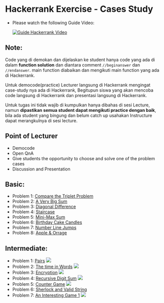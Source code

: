 # Hackerrank Exercise - Cases Study

<!-- beginanswer -->

- Please watch the following Guide Video:

  [![Guide Hackerrank Video](https://s3.amazonaws.com/sr-marketplace-prod/wp-content/uploads/2015/08/hackerrank.jpg)](https://www.youtube.com/watch?v=ng1wp92-ED0)
<!-- endanswer nop -->

<!-- beginanswer -->
## Note:
Code yang di demokan dan dijelaskan ke student hanya code yang ada di dalam **function solution** dan diantara comment `//beginanswer` dan `//endanswer`. main function diabaikan dan mengikuti main function yang ada di Hackerrank. 

Untuk democode(practice) Lecturer langsung di Hackerrank mengingat case-study nya ada di Hackerrank, Begitupun siswa yang akan mencoba code langsung di Hackerrank dan presentasi langsung di Hackerrank.

Untuk tugas ini tidak wajib di kumpulkan hanya dibahas di sesi Lecture, namun **dipastikan semua student dapat mengikuti practice dengan baik**, bila ada student yang bingung dan belum catch up usahakan Instructure dapat merangkulnya di sesi lecture.
<!-- endanswer nop -->


## Point of Lecturer
- Democode 
- Open QnA
- Give students the opportunity to choose and solve one of the problem cases
- Discussion and Presentation


## Basic:
- Problem 1: [Compare the Triplet Problem](compare-the-triplets/main.go)
- Problem 2: [A Very Big Sum](very-big-sum/main.go)
- Problem 3: [Diagonal Difference](diagonal-difference/main.go)
- Problem 4: [Staircase](staircase/main.go)
- Problem 5: [Mini-Max Sum](mini-max-sum/main.go)
- Problem 6: [Birthday Cake Candles](birthday-cake-candles/main.go)
- Problem 7: [Number Line Jumps](number-line-jumps/main.go)
- Problem 8: [Apple & Orrage](apple-and-orange/main.go)

## Intermediate:
- Problem 1: [Pairs](pairs/main.go)
[![](https://img.youtube.com/vi/y4kEDSupGxU/maxresdefault.jpg)](https://youtu.be/y4kEDSupGxU)
- Problem 2: [The time in Words](the-time-in-words/main.go)
[![](https://img.youtube.com/vi/LQaaHLngTVg/maxresdefault.jpg)](https://youtu.be/LQaaHLngTVg)
- Problem 3: [Encryption](encryption/main.go)
[![](https://img.youtube.com/vi/DcS0LEZxVi8/maxresdefault.jpg)](https://youtu.be/DcS0LEZxVi8)
- Problem 4: [Recursive Digit Sum](recursive-digit-sum/main.go)
[![](https://img.youtube.com/vi/KfAJUTE5n4Q/maxresdefault.jpg)](https://youtu.be/KfAJUTE5n4Q)
- Problem 5: [Counter Game](counter-game/main.go)
[![](https://img.youtube.com/vi/bcmtF2Cf8uI/maxresdefault.jpg)](https://youtu.be/bcmtF2Cf8uI)
- Problem 6: [Sherlock and Valid String](sherlock-and-valid-string/main.go)
- Problem 7: [An Interesting Game 1](an-interesting-game-1/main.go)
[![](https://img.youtube.com/vi/HHNI_99GKsU/maxresdefault.jpg)](https://youtu.be/HHNI_99GKsU)